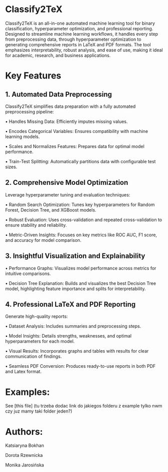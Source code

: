 # Classify2TeX

Classify2TeX is an all-in-one automated machine learning tool for binary classification, hyperparameter optimization, and professional reporting. Designed to streamline machine learning workflows, it handles every step from preprocessing data, through hyperparameter optimization to generating comprehensive reports in LaTeX and PDF formats. The tool emphasizes interpretability, robust analysis, and ease of use, making it ideal for academic, research, and business applications.

# Key Features

## 1. Automated Data Preprocessing

Classify2TeX simplifies data preparation with a fully automated preprocessing pipeline:

•	Handles Missing Data: Efficiently imputes missing values.

•	Encodes Categorical Variables: Ensures compatibility with machine learning models.

•	Scales and Normalizes Features: Prepares data for optimal model performance.

•	Train-Test Splitting: Automatically partitions data with configurable test sizes.

## 2. Comprehensive Model Optimization

Leverage hyperparameter tuning and evaluation techniques:

•	Random Search Optimization: Tunes key hyperparameters for Random Forest, Decision Tree, and XGBoost models.

•	Robust Evaluation: Uses cross-validation and repeated cross-validation to ensure stability and reliability.

•	Metric-Driven Insights: Focuses on key metrics like ROC AUC, F1 score, and accuracy for model comparison.

## 3. Insightful Visualization and Explainability

•	Performance Graphs: Visualizes model performance across metrics for intuitive comparisons.

•	Decision Tree Explanation: Builds and visualizes the best Decision Tree model, highlighting feature importance and splits for interpretability.

## 4. Professional LaTeX and PDF Reporting

Generate high-quality reports:

•	Dataset Analysis: Includes summaries and preprocessing steps.

•	Model Insights: Details strengths, weaknesses, and optimal hyperparameters for each model.

•	Visual Results: Incorporates graphs and tables with results for clear communication of findings.

•	Seamless PDF Conversion: Produces ready-to-use reports in both PDF and Latex format.

# Examples:

See [this file] (tu trzeba dodac link do jakiegos folderu z example tylko nwm czy juz mamy taki folder jeden?)

# Authors:

Katsiaryna Bokhan

Dorota Rzewnicka

Monika Jarosińska
